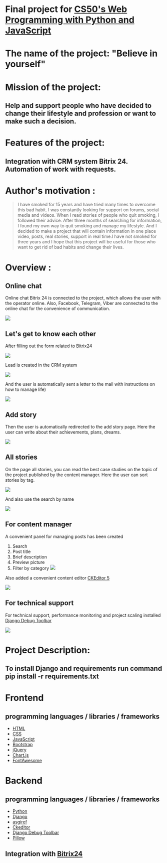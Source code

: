 # Final project for [CS50's Web Programming with Python and JavaScript](https://www.edx.org/course/cs50s-web-programming-with-python-and-javascript)

# The name of the project: "Believe in yourself"

# Mission of the project:
## Help and support people who have decided to change their lifestyle and profession or want to make such a decision.

# Features of the project:

## Integration with CRM system Bitrix 24. Automation of work with requests.

# Author's motivation : 
> I have smoked for 15 years and have tried many times to overcome this bad habit. I was constantly looking for support on forums, social media and videos. When I read stories of people who quit smoking, I followed their advice. After three months of searching for information, I found my own way to quit smoking and manage my lifestyle. And I decided to make a project that will contain information in one place video, posts, real stories, support in real time.I have not smoked for three years and I hope that this project will be useful for those who want to get rid of bad habits and change their lives.

# Overview :

## Online chat

Online chat Bitrix 24 is connected to the project, which allows the user with the operator online. Also, Facebook, Telegram, Viber are connected to the online chat for the convenience of communication.

![](static/screenshots/111851.png)

## Let's get to know each other
After filling out the form related to Bitrix24 

![](static/screenshots/112610.png)

Lead is created in the CRM system

![](static/screenshots/112934.png)

And the user is automatically sent a letter to the mail with instructions on how to manage life)

![](static/screenshots/113139.png)

## Add story 

Then the user is automatically redirected to the add story page. Here the user can write about their achievements, plans, dreams.

![](static/screenshots/113246.png)

## All stories

On the page all stories, you can read the best case studies on the topic of the project published by the content manager.
Here the user can sort stories by tag.

![](static/screenshots/113513.png)

And also use the search by name

![](static/screenshots/113704.png)

## For content manager
A convenient panel for managing posts has been created
1. Search
2. Post title
3. Brief description
4. Preview picture
5. Filter by category
![](static/screenshots/114347.png)


Also added a convenient content editor [CKEditor 5](https://ckeditor.com/ )

![](static/screenshots/114630.png)

## For technical support

For technical support, performance monitoring and project scaling installed [ Django Debug Toolbar](https://django-debug-toolbar.readthedocs.io/en/latest/changes.html)

![](static/screenshots/114855.png)

# Project Description:

## To install Django and requirements run command pip install -r requirements.txt


# Frontend 

## programming languages / libraries / frameworks

* [HTML](https://www.w3schools.com/html/default.asp)
* [CSS]( https://www.w3schools.com/css/default.asp)
* [JavaScript](https://www.w3schools.com/js/DEFAULT.asp)
* [Bootstrap](https://getbootstrap.com/)
* [jQuery](https://jquery.com/)
* [Chart.js](https://www.chartjs.org/)
* [FontAwesome](https://fontawesome.com/)

# Backend

## programming languages / libraries / frameworks
* [Python](https://www.python.org/) 
* [Django](https://www.djangoproject.com/)
* [asgiref](https://pypi.org/project/asgiref/1.1.1/)
* [Ckeditor](https://ckeditor.com/)
* [ Django Debug Toolbar](https://django-debug-toolbar.readthedocs.io/en/latest/#)
* [Pillow](https://pillow.readthedocs.io/en/stable/)

## Integration with [Bitrix24](https://www.bitrix24.com/)




